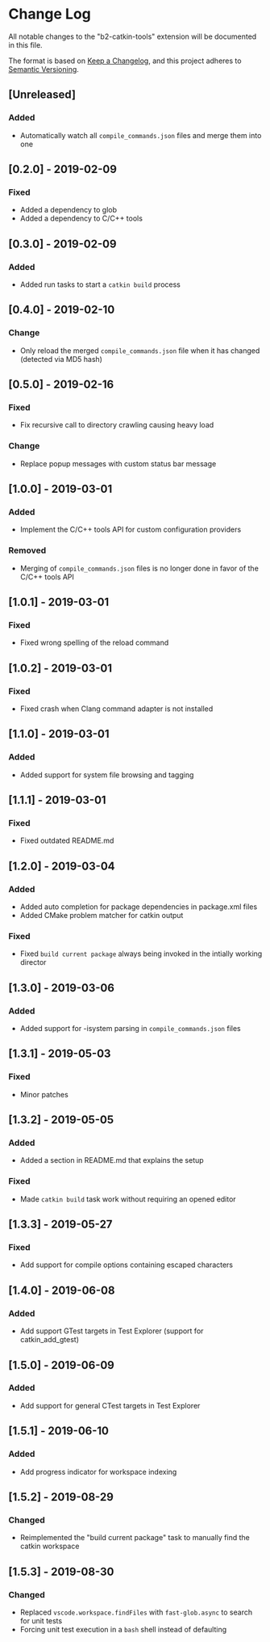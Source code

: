 # Change Log
All notable changes to the "b2-catkin-tools" extension will be documented in this file.

The format is based on [Keep a Changelog](https://keepachangelog.com/en/1.0.0/),
and this project adheres to [Semantic Versioning](https://semver.org/spec/v2.0.0.html).

## [Unreleased]
### Added
- Automatically watch all `compile_commands.json` files and merge them into one

## [0.2.0] - 2019-02-09
### Fixed
- Added a dependency to glob 
- Added a dependency to C/C++ tools 

## [0.3.0] - 2019-02-09
### Added
- Added run tasks to start a `catkin build` process

## [0.4.0] - 2019-02-10
### Change
- Only reload the merged `compile_commands.json` file when it has changed (detected via MD5 hash)

## [0.5.0] - 2019-02-16
### Fixed
- Fix recursive call to directory crawling causing heavy load
### Change
- Replace popup messages with custom status bar message

## [1.0.0] - 2019-03-01
### Added
- Implement the C/C++ tools API for custom configuration providers

### Removed
- Merging of `compile_commands.json` files is no longer done in favor of the C/C++ tools API

## [1.0.1] - 2019-03-01
### Fixed
- Fixed wrong spelling of the reload command

## [1.0.2] - 2019-03-01
### Fixed
- Fixed crash when Clang command adapter is not installed

## [1.1.0] - 2019-03-01
### Added
- Added support for system file browsing and tagging

## [1.1.1] - 2019-03-01
### Fixed
- Fixed outdated README.md

## [1.2.0] - 2019-03-04
### Added
- Added auto completion for package dependencies in package.xml files
- Added CMake problem matcher for catkin output
### Fixed
- Fixed `build current package` always being invoked in the intially working director

## [1.3.0] - 2019-03-06
### Added
- Added support for -isystem parsing in `compile_commands.json` files

## [1.3.1] - 2019-05-03
### Fixed
- Minor patches

## [1.3.2] - 2019-05-05
### Added
- Added a section in README.md that explains the setup
### Fixed
- Made `catkin build` task work without requiring an opened editor

## [1.3.3] - 2019-05-27
### Fixed
- Add support for compile options containing escaped characters

## [1.4.0] - 2019-06-08
### Added
- Add support GTest targets in Test Explorer (support for catkin_add_gtest)

## [1.5.0] - 2019-06-09
### Added
- Add support for general CTest targets in Test Explorer

## [1.5.1] - 2019-06-10
### Added
- Add progress indicator for workspace indexing

## [1.5.2] - 2019-08-29
### Changed
- Reimplemented the "build current package" task to manually find the catkin workspace

## [1.5.3] - 2019-08-30
### Changed
- Replaced `vscode.workspace.findFiles` with `fast-glob.async` to search for unit tests
- Forcing unit test execution in a `bash` shell instead of defaulting
